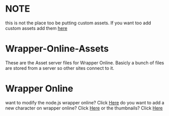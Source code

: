 # NOTE
this is not the place too be putting custom assets. If you want too add custom assets add them [here](https://github.com/2Epik4u/GoAnimate-Modded-Assets)

# Wrapper-Online-Assets
These are the Asset server files for Wrapper Online. Basicly a bunch of files are stored from a server so other sites connect to it.



# Wrapper Online
want to modify the node.js wrapper online? Click [Here](https://github.com/2Epik4u/Wrapper-Online)
do you want to add a new character on wrapper online? Click [Here](https://github.com/2Epik4u/Wrapper-Online-Characters)
or the thumbnails? Click [Here](https://github.com/2Epik4u/Wrapper-Online-thumbnails)
